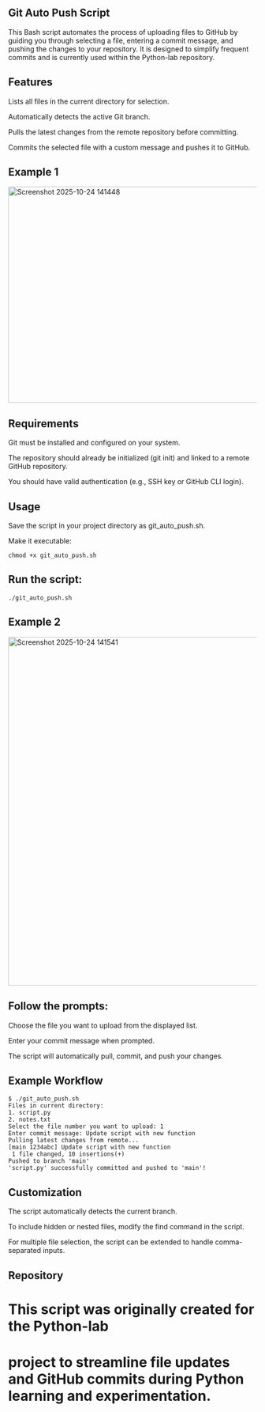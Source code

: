Git Auto Push Script
---
This Bash script automates the process of uploading files to GitHub by guiding you through selecting a file, entering a commit message, and pushing the changes to your repository. It is designed to simplify frequent commits and is currently used within the Python-lab
 repository.

Features
-

Lists all files in the current directory for selection.

Automatically detects the active Git branch.

Pulls the latest changes from the remote repository before committing.

Commits the selected file with a custom message and pushes it to GitHub.

Example 1
-
<img width="797" height="437" alt="Screenshot 2025-10-24 141448" src="https://github.com/user-attachments/assets/6f7ac523-b9ae-4fbf-86c8-5bac939452a7" />

Requirements
-

Git must be installed and configured on your system.

The repository should already be initialized (git init) and linked to a remote GitHub repository.

You should have valid authentication (e.g., SSH key or GitHub CLI login).

Usage
-

Save the script in your project directory as git_auto_push.sh.

Make it executable:
```
chmod +x git_auto_push.sh

```


Run the script:
-
```
./git_auto_push.sh

```
Example 2
-
<img width="865" height="705" alt="Screenshot 2025-10-24 141541" src="https://github.com/user-attachments/assets/c1aa2cb2-1369-486e-887d-6fd91f7839ba" />

Follow the prompts:
-

Choose the file you want to upload from the displayed list.

Enter your commit message when prompted.

The script will automatically pull, commit, and push your changes.

Example Workflow
-
```
$ ./git_auto_push.sh
Files in current directory:
1. script.py
2. notes.txt
Select the file number you want to upload: 1
Enter commit message: Update script with new function
Pulling latest changes from remote...
[main 1234abc] Update script with new function
 1 file changed, 10 insertions(+)
Pushed to branch 'main'
'script.py' successfully committed and pushed to 'main'!
```

Customization
-

The script automatically detects the current branch.

To include hidden or nested files, modify the find command in the script.

For multiple file selection, the script can be extended to handle comma-separated inputs.

Repository
-

# This script was originally created for the Python-lab
# project to streamline file updates and GitHub commits during Python learning and experimentation.
